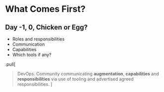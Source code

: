 # What Comes First?

## Day -1, 0, Chicken or Egg?

* Roles and responsibilities
* Communication
* Capabilities
* Which tools if any?

.pull[
> DevOps. Community communicating **augmentation**, **capabilities** and **responsibilities** via use of tooling and advertised agreed responsibilities.
]
